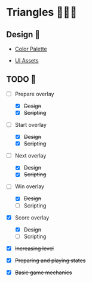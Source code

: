 # Triangles 🔺🔻🔺

## Design 🎨

-   [Color Palette](https://coolors.co/ff595e-ffca3a-8ac926-1982c4-6a4c93)

-   [UI Assets](https://assetstore.unity.com/packages/2d/gui/icons/simple-button-set-01-153979)

## TODO 📃

-   [ ] Prepare overlay

    -   [x] ~~Design~~
    -   [x] ~~Scripting~~

-   [ ] Start overlay

    -   [x] ~~Design~~
    -   [x] ~~Scripting~~

-   [ ] Next overlay

    -   [x] ~~Design~~
    -   [x] ~~Scripting~~

-   [ ] Win overlay

    -   [x] ~~Design~~
    -   [ ] Scripting

-   [x] Score overlay

    -   [x] ~~Design~~
    -   [ ] Scripting

-   [x] ~~Increasing level~~

-   [x] ~~Preparing and playing states~~

-   [x] ~~Basic game mechanics~~

